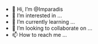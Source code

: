 - 👋 Hi, I’m @Imparadis
- 👀 I’m interested in ...
- 🌱 I’m currently learning ...
- 💞️ I’m looking to collaborate on ...
- 📫 How to reach me ...

<!---
Imparadis/Imparadis is a ✨ special ✨ repository because its `README.md` (this file) appears on your GitHub profile.
You can click the Preview link to take a look at your changes.
--->
